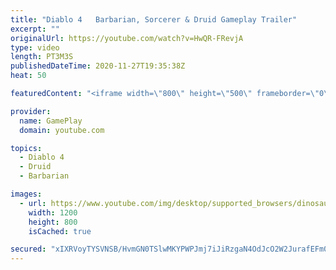 ```yaml
---
title: "Diablo 4   Barbarian, Sorcerer & Druid Gameplay Trailer"
excerpt: ""
originalUrl: https://youtube.com/watch?v=HwQR-FRevjA
type: video
length: PT3M3S
publishedDateTime: 2020-11-27T19:35:38Z
heat: 50

featuredContent: "<iframe width=\"800\" height=\"500\" frameborder=\"0\" src=\"https://www.youtube.com/embed/HwQR-FRevjA\" allow=\"accelerometer; autoplay; encrypted-media; gyroscope; picture-in-picture\" allowfullscreen></iframe>"

provider:
  name: GamePlay
  domain: youtube.com

topics:
  - Diablo 4
  - Druid
  - Barbarian

images:
  - url: https://www.youtube.com/img/desktop/supported_browsers/dinosaur.png
    width: 1200
    height: 800
    isCached: true

secured: "xIXRVoyTYSVNSB/HvmGN0TSlwMKYPWPJmj7iJiRzgaN4OdJcO2W2JurafEFm0eVgLvvkRfv9jjNQLOGN3XuuTQAq7UvJjZQwcGCMgs1WbjucJ7mf42JcccMNJnIpsAx73XxpDobZlmZyI7jE9zi/IIvHw4l1yLmRCvk+jzOHdxi7JhVxUo8/l3Ssg8M+20hkqRbyjAZ4CWdW640+SBkkirnH/1j5/LqJvZZ74Yww4DN/6o9gkQafyXkuoHeZbMV/iLQv+ckXNrJby5j+kj+ZhnhAwJ2J0HTQ3DKhAxHdxi38xMOymgTrWD3f/aD54V9j97bgArm7gxHPFugQfzOgRGwNyh5WmVoNSoKCnKeKTPgPFbgqogYzADJmkrtMV2Idia4n9wxI5FyipzwuQrdDs4QroGm4LuiNdMdLwoNfCHU=;zyzeCqWa5coOYEAgr8tATQ=="
---
```


